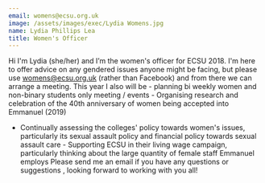 ```yaml
---
email: womens@ecsu.org.uk
image: /assets/images/exec/Lydia Womens.jpg
name: Lydia Phillips Lea
title: Women's Officer
---
```


Hi I'm Lydia (she/her) and I’m the women's officer for ECSU 2018. I'm here to offer advice on any gendered issues anyone might be facing, but please use womens@ecsu.org.uk (rather than Facebook) and from there we can arrange a meeting.
This year I also will be - planning bi weekly women and non-binary students only meeting / events - Organising research and celebration of the 40th anniversary of women being accepted into Emmanuel (2019)
- Continually assessing the colleges' policy towards women's issues, particularly its sexual assault policy and financial policy towards sexual assault care - Supporting ECSU in their living wage campaign,
particularly thinking about the large quantity of female staff Emmanuel employs Please send me an email if you have any questions or suggestions , looking forward to working with you all!